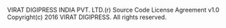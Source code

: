 VIRAT DIGIPRESS INDIA PVT. LTD.(r) Source Code License Agreement v1.0   
Copyright(c) 2016 VIRAT DIGIPRESS. All rights reserved.